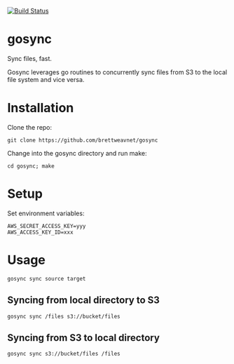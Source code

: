 [![Build Status](https://secure.travis-ci.org/brettweavnet/gosync.png)](http://travis-ci.org/brettweavnet/gosync)

# gosync

Sync files, fast.

Gosync leverages go routines to concurrently sync files from S3 to the local file system and vice versa.

# Installation

Clone the repo:

    git clone https://github.com/brettweavnet/gosync

Change into the gosync directory and run make:

    cd gosync; make

# Setup

Set environment variables:

    AWS_SECRET_ACCESS_KEY=yyy
    AWS_ACCESS_KEY_ID=xxx

# Usage

    gosync sync source target

## Syncing from local directory to S3

    gosync sync /files s3://bucket/files

## Syncing from S3 to local directory

    gosync sync s3://bucket/files /files
